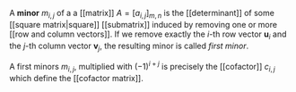 
A **minor** $m_{i, j}$ of a a [[matrix]] $A=[a_{i, j}]_{m, n}$ is the [[determinant]] of some [[square matrix|square]] [[submatrix]] induced by removing one or more [[row and column vectors]]. If we remove exactly the $i$-th row vector $\mathbf{u}_{i}$ and the $j$-th column vector $\mathbf{v}_{j}$, the resulting minor is called *first minor*.

A first minors $m_{i, j}$, multiplied with $(-1)^{i+j}$ is precisely the [[cofactor]] $c_{i, j}$ which define the [[cofactor matrix]].